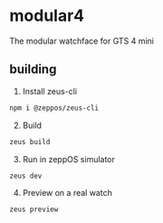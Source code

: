# modular4
The modular watchface for GTS 4 mini

## building

1. Install zeus-cli
```sh
npm i @zeppos/zeus-cli
```

2. Build
```sh
zeus build
```

3. Run in zeppOS simulator
```sh
zeus dev
```

4. Preview on a real watch
```sh
zeus preview
```
